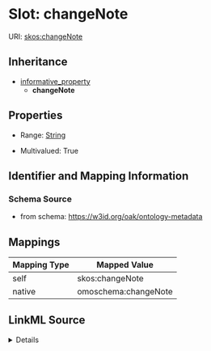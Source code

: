 

# Slot: changeNote



URI: [skos:changeNote](http://www.w3.org/2004/02/skos/core#changeNote)




## Inheritance

* [informative_property](informative_property.md)
    * **changeNote**









## Properties

* Range: [String](String.md)

* Multivalued: True





## Identifier and Mapping Information







### Schema Source


* from schema: https://w3id.org/oak/ontology-metadata




## Mappings

| Mapping Type | Mapped Value |
| ---  | ---  |
| self | skos:changeNote |
| native | omoschema:changeNote |




## LinkML Source

<details>
```yaml
name: changeNote
in_subset:
- allotrope permitted profile
from_schema: https://w3id.org/oak/ontology-metadata
rank: 1000
is_a: informative_property
slot_uri: skos:changeNote
alias: changeNote
range: string
multivalued: true

```
</details>